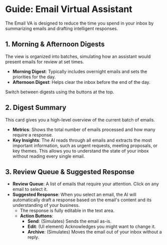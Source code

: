 # Guide: Email Virtual Assistant

The Email VA is designed to reduce the time you spend in your inbox by summarizing emails and drafting intelligent responses.

## 1. Morning & Afternoon Digests

The view is organized into batches, simulating how an assistant would present emails for review at set times.
-   **Morning Digest**: Typically includes overnight emails and sets the priorities for the day.
-   **Afternoon Digest**: Helps clear the inbox before the end of the day.

Switch between digests using the buttons at the top.

## 2. Digest Summary

This card gives you a high-level overview of the current batch of emails.
-   **Metrics**: Shows the total number of emails processed and how many require a response.
-   **Key Insights**: The AI reads through all emails and extracts the most important information, such as urgent requests, meeting proposals, or key themes. This allows you to understand the state of your inbox without reading every single email.

## 3. Review Queue & Suggested Response

-   **Review Queue**: A list of emails that require your attention. Click on any email to select it.
-   **Suggested Response**: When you select an email, the AI will automatically draft a response based on the email's content and its understanding of your business.
    -   The response is fully editable in the text area.
    -   **Action Buttons**:
        -   **Send**: (Simulates) Sends the email as-is.
        -   **Edit**: (UI element) Acknowledges you might want to change it.
        -   **Archive**: (Simulates) Moves the email out of your inbox without a reply.
